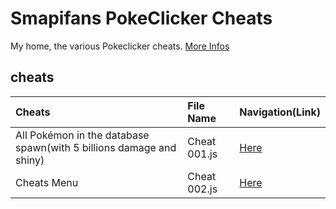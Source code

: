 # Smapifans PokeClicker Cheats
My home, the various Pokeclicker cheats.
[More Infos]()

## cheats
Cheats                        | File Name                    | Navigation(Link)
:---------------------------- | :--------------------------- | :---------------------------
All Pokémon in the database spawn(with 5 billions damage and shiny)   | Cheat 001.js                         | [Here]()
Cheats Menu                    | Cheat 002.js                 | [Here]()
